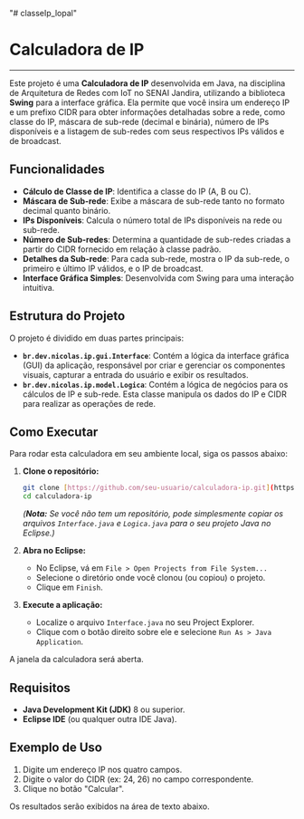 "# classeIp_lopal" 

# Calculadora de IP

---

Este projeto é uma **Calculadora de IP** desenvolvida em Java, na disciplina de Arquitetura de Redes com IoT no SENAI Jandira, utilizando a biblioteca **Swing** para a interface gráfica. Ela permite que você insira um endereço IP e um prefixo CIDR para obter informações detalhadas sobre a rede, como classe do IP, máscara de sub-rede (decimal e binária), número de IPs disponíveis e a listagem de sub-redes com seus respectivos IPs válidos e de broadcast.

## Funcionalidades

* **Cálculo de Classe de IP**: Identifica a classe do IP (A, B ou C).
* **Máscara de Sub-rede**: Exibe a máscara de sub-rede tanto no formato decimal quanto binário.
* **IPs Disponíveis**: Calcula o número total de IPs disponíveis na rede ou sub-rede.
* **Número de Sub-redes**: Determina a quantidade de sub-redes criadas a partir do CIDR fornecido em relação à classe padrão.
* **Detalhes da Sub-rede**: Para cada sub-rede, mostra o IP da sub-rede, o primeiro e último IP válidos, e o IP de broadcast.
* **Interface Gráfica Simples**: Desenvolvida com Swing para uma interação intuitiva.

## Estrutura do Projeto

O projeto é dividido em duas partes principais:

* **`br.dev.nicolas.ip.gui.Interface`**: Contém a lógica da interface gráfica (GUI) da aplicação, responsável por criar e gerenciar os componentes visuais, capturar a entrada do usuário e exibir os resultados.
* **`br.dev.nicolas.ip.model.Logica`**: Contém a lógica de negócios para os cálculos de IP e sub-rede. Esta classe manipula os dados do IP e CIDR para realizar as operações de rede.

## Como Executar

Para rodar esta calculadora em seu ambiente local, siga os passos abaixo:

1.  **Clone o repositório:**
    ```bash
    git clone [https://github.com/seu-usuario/calculadora-ip.git](https://github.com/seu-usuario/calculadora-ip.git)
    cd calculadora-ip
    ```
    *(**Nota:** Se você não tem um repositório, pode simplesmente copiar os arquivos `Interface.java` e `Logica.java` para o seu projeto Java no Eclipse.)*

2.  **Abra no Eclipse:**
    * No Eclipse, vá em `File > Open Projects from File System...`
    * Selecione o diretório onde você clonou (ou copiou) o projeto.
    * Clique em `Finish`.

3.  **Execute a aplicação:**
    * Localize o arquivo `Interface.java` no seu Project Explorer.
    * Clique com o botão direito sobre ele e selecione `Run As > Java Application`.

A janela da calculadora será aberta.

## Requisitos

* **Java Development Kit (JDK)** 8 ou superior.
* **Eclipse IDE** (ou qualquer outra IDE Java).

## Exemplo de Uso

1.  Digite um endereço IP nos quatro campos.
2.  Digite o valor do CIDR (ex: 24, 26) no campo correspondente.
3.  Clique no botão "Calcular".

Os resultados serão exibidos na área de texto abaixo.
